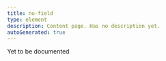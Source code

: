 ```yaml
---
title: nu-field
type: element
description: Content page. Has no description yet.
autoGenerated: true
---
```


Yet to be documented